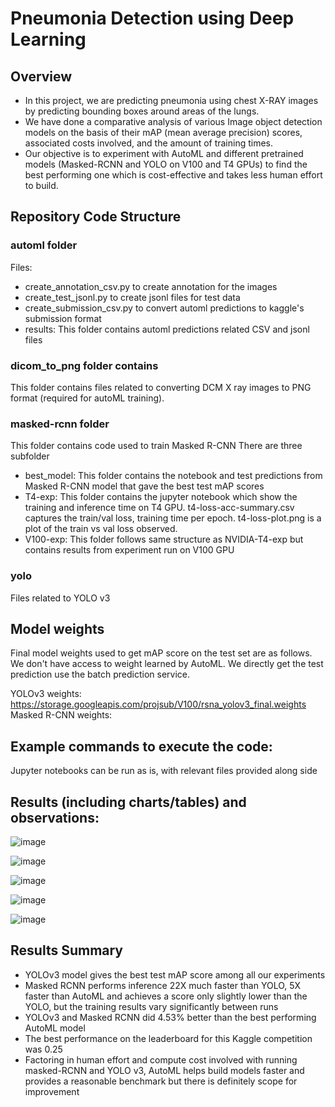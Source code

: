 # Pneumonia Detection using Deep Learning

## Overview

- In this project, we are predicting pneumonia using chest X-RAY images by predicting bounding boxes around areas of the lungs. 
- We have done a comparative analysis of various Image object detection models on the basis of their mAP (mean average precision) scores, associated costs involved, and the amount of training times.
- Our objective is to experiment with AutoML and different pretrained models (Masked-RCNN and YOLO on V100 and T4 GPUs) to find the best performing one which is cost-effective and takes less human effort to build. 

## Repository Code Structure
### automl folder
Files:
- create_annotation_csv.py to create annotation for the images
- create_test_jsonl.py to create jsonl files for test data
- create_submission_csv.py to convert automl predictions to kaggle's submission format
- results: This folder contains automl predictions related CSV and jsonl files

### dicom_to_png folder contains
This folder contains files related to converting DCM X ray images to PNG format (required for autoML training).

### masked-rcnn folder
This folder contains code used to train Masked R-CNN There are three subfolder
- best_model: This folder contains the notebook and test predictions from Masked R-CNN model that gave the best test mAP scores
- T4-exp: This folder contains the jupyter notebook which show the training and inference time on T4 GPU. t4-loss-acc-summary.csv captures the train/val loss, training time per epoch. t4-loss-plot.png is a plot of the train vs val loss observed.
- V100-exp: This folder follows same structure as NVIDIA-T4-exp but contains results from experiment run on V100 GPU

### yolo
Files related to YOLO v3

## Model weights
Final model weights used to get mAP score on the test set are as follows. We don't have access to weight learned by AutoML. We directly get the test prediction use the batch prediction service.

YOLOv3 weights: https://storage.googleapis.com/projsub/V100/rsna_yolov3_final.weights <br>
Masked R-CNN weights:

## Example commands to execute the code:

Jupyter notebooks can be run as is, with relevant files provided along side


## Results (including charts/tables) and observations:

![image](https://user-images.githubusercontent.com/76259177/208469194-97ee416d-730b-4b65-bc11-797c3b7871fc.png)

![image](https://user-images.githubusercontent.com/76259177/208469300-497ad05c-c3ff-47f5-852d-fc39ab0195be.png)

![image](https://user-images.githubusercontent.com/76259177/208469359-7782454c-a5d0-4021-ad99-5dd47f836590.png)

![image](https://user-images.githubusercontent.com/76259177/208469420-12a93ba9-0d66-417e-867b-6cc56012fcee.png)

![image](https://user-images.githubusercontent.com/76259177/208469461-5bc7a9bb-22b2-4d3e-82c2-88a907ea9787.png)

## Results Summary

- YOLOv3 model gives the best test mAP score among all our experiments
- Masked RCNN performs inference 22X much faster than YOLO, 5X faster than AutoML and achieves a score only slightly lower than the YOLO, but the training results vary significantly between runs
- YOLOv3 and Masked RCNN did 4.53% better than the best performing AutoML model
- The best performance on the leaderboard for this Kaggle competition was 0.25
- Factoring in human effort and compute cost involved with running masked-RCNN and YOLO v3, AutoML helps build models faster and provides a reasonable benchmark but there is definitely scope for improvement





